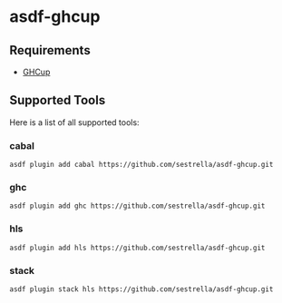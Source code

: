 # asdf-ghcup

## Requirements

- [GHCup](https://www.haskell.org/ghcup/)

## Supported Tools

Here is a list of all supported tools:

### cabal

```
asdf plugin add cabal https://github.com/sestrella/asdf-ghcup.git
```

### ghc

```
asdf plugin add ghc https://github.com/sestrella/asdf-ghcup.git
```

### hls

```
asdf plugin add hls https://github.com/sestrella/asdf-ghcup.git
```

### stack

```
asdf plugin stack hls https://github.com/sestrella/asdf-ghcup.git
```
